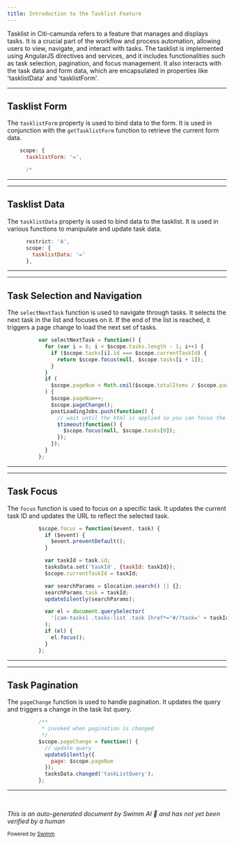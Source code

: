 ```yaml
---
title: Introduction to the Tasklist Feature
---
```

Tasklist in Citi-camunda refers to a feature that manages and displays tasks. It is a crucial part of the workflow and process automation, allowing users to view, navigate, and interact with tasks. The tasklist is implemented using AngularJS directives and services, and it includes functionalities such as task selection, pagination, and focus management. It also interacts with the task data and form data, which are encapsulated in properties like 'tasklistData' and 'tasklistForm'.

<SwmSnippet path="/webapps/frontend/ui/tasklist/client/scripts/form/directives/cam-tasklist-form.js" line="44">

---

## Tasklist Form

The `tasklistForm` property is used to bind data to the form. It is used in conjunction with the `getTasklistForm` function to retrieve the current form data.

```javascript
    scope: {
      tasklistForm: '=',

      /*
```

---

</SwmSnippet>

<SwmSnippet path="/webapps/frontend/ui/tasklist/client/scripts/tasklist/directives/cam-tasklist-tasks.js" line="28">

---

## Tasklist Data

The `tasklistData` property is used to bind data to the tasklist. It is used in various functions to manipulate and update task data.

```javascript
      restrict: 'A',
      scope: {
        tasklistData: '='
      },
```

---

</SwmSnippet>

<SwmSnippet path="/webapps/frontend/ui/tasklist/client/scripts/tasklist/directives/cam-tasklist-tasks.js" line="226">

---

## Task Selection and Navigation

The `selectNextTask` function is used to navigate through tasks. It selects the next task in the list and focuses on it. If the end of the list is reached, it triggers a page change to load the next set of tasks.

```javascript
          var selectNextTask = function() {
            for (var i = 0; i < $scope.tasks.length - 1; i++) {
              if ($scope.tasks[i].id === $scope.currentTaskId) {
                return $scope.focus(null, $scope.tasks[i + 1]);
              }
            }
            if (
              $scope.pageNum < Math.ceil($scope.totalItems / $scope.pageSize)
            ) {
              $scope.pageNum++;
              $scope.pageChange();
              postLoadingJobs.push(function() {
                // wait until the html is applied so you can focus the html element
                $timeout(function() {
                  $scope.focus(null, $scope.tasks[0]);
                });
              });
            }
          };
```

---

</SwmSnippet>

<SwmSnippet path="/webapps/frontend/ui/tasklist/client/scripts/tasklist/directives/cam-tasklist-tasks.js" line="205">

---

## Task Focus

The `focus` function is used to focus on a specific task. It updates the current task ID and updates the URL to reflect the selected task.

```javascript
          $scope.focus = function($event, task) {
            if ($event) {
              $event.preventDefault();
            }

            var taskId = task.id;
            tasksData.set('taskId', {taskId: taskId});
            $scope.currentTaskId = taskId;

            var searchParams = $location.search() || {};
            searchParams.task = taskId;
            updateSilently(searchParams);

            var el = document.querySelector(
              '[cam-tasks] .tasks-list .task [href*="#/?task=' + taskId + '"]'
            );
            if (el) {
              el.focus();
            }
          };
```

---

</SwmSnippet>

<SwmSnippet path="/webapps/frontend/ui/tasklist/client/scripts/tasklist/directives/cam-tasklist-tasks.js" line="296">

---

## Task Pagination

The `pageChange` function is used to handle pagination. It updates the query and triggers a change in the task list query.

```javascript
          /**
           * invoked when pagination is changed
           */
          $scope.pageChange = function() {
            // update query
            updateSilently({
              page: $scope.pageNum
            });
            tasksData.changed('taskListQuery');
          };
```

---

</SwmSnippet>

&nbsp;

*This is an auto-generated document by Swimm AI 🌊 and has not yet been verified by a human*

<SwmMeta version="3.0.0" repo-id="Z2l0aHViJTNBJTNBQ2l0aS1jYW11bmRhJTNBJTNBZ2lsYWRuYXZvdA==" repo-name="Citi-camunda" doc-type="overview"><sup>Powered by [Swimm](/)</sup></SwmMeta>
